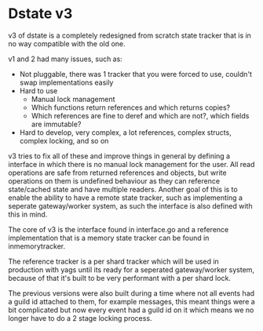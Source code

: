# Dstate v3

v3 of dstate is a completely redesigned from scratch state tracker that is in no way compatible with the old one.

v1 and 2 had many issues, such as:

- Not pluggable, there was 1 tracker that you were forced to use, couldn't swap implementations easily
- Hard to use
  - Manual lock management
  - Which functions return references and which returns copies?
  - Which references are fine to deref and which are not?, which fields are immutable?
- Hard to develop, very complex, a lot references, complex structs, complex locking, and so on

v3 tries to fix all of these and improve things in general by defining a interface in which there is no manual lock management for the user. All read operations are safe from returned references and objects, but write operations on them is undefined behaviour as they can reference state/cached state and have multiple readers.
Another goal of this is to enable the ability to have a remote state tracker, such as implementing a seperate gateway/worker system, as such the interface is also defined with this in mind.

The core of v3 is the interface found in interface.go and a reference implementation that is a memory state tracker can be found in inmemorytracker.

The reference tracker is a per shard tracker which will be used in production with yags until its ready for a seperated gateway/worker system, because of that it's built to be very performant with a per shard lock.

The previous versions were also built during a time where not all events had a guild id attached to them, for example messages, this meant things were a bit complicated but now every event had a guild id on it which means we no longer have to do a 2 stage locking process.
